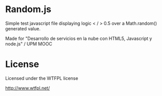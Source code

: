 ﻿Random.js 
===========


Simple test javascript file displaying logic < / > 0.5 over a Math.random() generated value.

Made for "Desarrollo de servicios en la nube con HTML5, Javascript y node.js" / UPM MOOC


License
===========

Licensed under the WTFPL license

http://www.wtfpl.net/